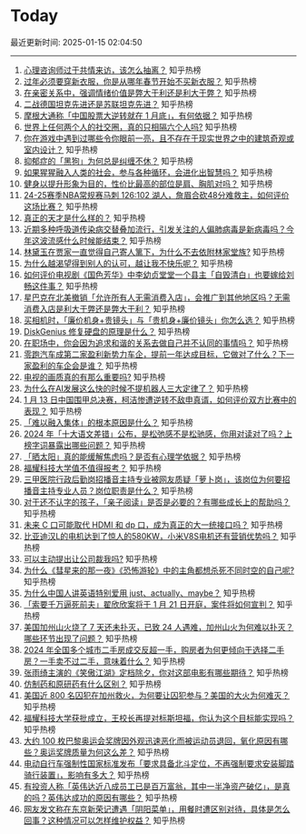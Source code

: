 # Today

最近更新时间: 2025-01-15 02:04:50

--- 
1. [心理咨询师过于共情来访，该怎么抽离？](https://www.zhihu.com/question/6520321961) 知乎热榜
2. [过年必须要穿新衣服，你是从哪年春节开始不买新衣服？](https://www.zhihu.com/question/8727273294) 知乎热榜
3. [在亲密关系中，强调情绪价值是弊大于利还是利大于弊？](https://www.zhihu.com/question/5126933388) 知乎热榜
4. [二战德国坦克先进还是苏联坦克先进？](https://www.zhihu.com/question/60654698) 知乎热榜
5. [摩根大通称「中国股票大逆转就在 1 月底」，有何依据？](https://www.zhihu.com/question/9480323188) 知乎热榜
6. [世界上任何两个人的社交圈，真的只相隔六个人吗?](https://www.zhihu.com/question/9340488979) 知乎热榜
7. [你在游戏中遇到过哪些令你眼前一亮，且不存在于现实世界之中的建筑奇观或室内设计？](https://www.zhihu.com/question/9469068698) 知乎热榜
8. [抑郁症的「黑狗」为何总是纠缠不休？](https://www.zhihu.com/question/8813357464) 知乎热榜
9. [如果猩猩融入人类的社会，参与各种循环，会进化出智慧吗？](https://www.zhihu.com/question/9097486184) 知乎热榜
10. [健身以提升形象为目的，性价比最高的部位是肩、胸肌对吗？](https://www.zhihu.com/question/6021269931) 知乎热榜
11. [24-25赛季NBA常规赛马刺 126:102 湖人，詹眉合砍48分难救主，如何评价这场比赛？](https://www.zhihu.com/question/9555834877) 知乎热榜
12. [真正的天才是什么样的？](https://www.zhihu.com/question/281306282) 知乎热榜
13. [近期多种呼吸道传染病交替叠加流行，引发关注的人偏肺病毒是新病毒吗？今年这波流感什么时候能结束？](https://www.zhihu.com/question/9399158086) 知乎热榜
14. [林黛玉在贾家一直觉得自己寄人篱下，为什么不去依附林家堂族?](https://www.zhihu.com/question/9139825947) 知乎热榜
15. [为什么越渴望得到别人的认可，越让我不快乐呢？](https://www.zhihu.com/question/4366690498) 知乎热榜
16. [如何评价电视剧《国色芳华》中李幼贞堂堂一个县主「自毁清白」也要嫁给刘畅这件事？](https://www.zhihu.com/question/9334659302) 知乎热榜
17. [星巴克在北美撤销「允许所有人无需消费入店」，会推广到其他地区吗？无需消费入店是利大于弊还是弊大于利？](https://www.zhihu.com/question/9561072661) 知乎热榜
18. [买相机时，「廉价机身+贵镜头」与「贵机身+廉价镜头」你怎么选？](https://www.zhihu.com/question/8530249653) 知乎热榜
19. [DiskGenius 修复硬盘的原理是什么？](https://www.zhihu.com/question/495397621) 知乎热榜
20. [在职场中，你会因为追求和谐的关系去做自己并不认同的事情吗？](https://www.zhihu.com/question/9233208796) 知乎热榜
21. [零跑汽车成第二家盈利新势力车企，提前一年达成目标，它做对了什么？下一家盈利的车企会是谁？](https://www.zhihu.com/question/9515711969) 知乎热榜
22. [电视的画质真的有那么重要吗?](https://www.zhihu.com/question/554034326) 知乎热榜
23. [为什么在AI发展这么快的时候不提机器人三大定律了？](https://www.zhihu.com/question/9466928526) 知乎热榜
24. [1 月 13 日中国围甲总决赛，柯洁惨遭逆转不敌申真谞，如何评价双方比赛中的表现？](https://www.zhihu.com/question/9496065540) 知乎热榜
25. [「难以融入集体」的根本原因是什么？](https://www.zhihu.com/question/9003319240) 知乎热榜
26. [2024 年「十大语文差错」公布，是松弛感不是松驰感，你用对读对了吗？上榜字词暴露出哪些问题？](https://www.zhihu.com/question/9037932225) 知乎热榜
27. [「晒太阳」真的能缓解焦虑吗？是否有心理学依据？](https://www.zhihu.com/question/9046291778) 知乎热榜
28. [福耀科技大学值不值得报考？](https://www.zhihu.com/question/650302531) 知乎热榜
29. [三甲医院行政后勤岗招播音主持专业被网友质疑「萝卜岗」，该岗位为何要招播音主持专业人员？岗位职责是什么？](https://www.zhihu.com/question/9483830924) 知乎热榜
30. [对于还不认字的孩子，「亲子阅读」是否是必要的？有哪些成长上的帮助吗？](https://www.zhihu.com/question/9240908615) 知乎热榜
31. [未来 C 口可能取代 HDMI 和 dp 口，成为真正的大一统接口吗？](https://www.zhihu.com/question/9225888574) 知乎热榜
32. [比亚迪汉L的电机达到了惊人的580KW，小米V8S电机还有营销优势吗？](https://www.zhihu.com/question/9324190242) 知乎热榜
33. [可以主动提出让公司裁我吗?](https://www.zhihu.com/question/9235011345) 知乎热榜
34. [为什么《彗星来的那一夜》《恐怖游轮》中的主角都想杀死不同时空的自己呢?](https://www.zhihu.com/question/8776407022) 知乎热榜
35. [为什么中国人讲英语特别爱用 just、actually、maybe？](https://www.zhihu.com/question/26743237) 知乎热榜
36. [「索要千万逼死前夫」翟欣欣案将于 1 月 21 日开庭，案件将如何宣判？](https://www.zhihu.com/question/9031477151) 知乎热榜
37. [美国加州山火烧了 7 天还未扑灭，已致 24 人遇难，加州山火为何难以扑灭？哪些环节出现了问题？](https://www.zhihu.com/question/9548001555) 知乎热榜
38. [2024 年全国多个城市二手房成交反超一手，购房者为何更倾向于选择二手房？一手卖不过二手，意味着什么？](https://www.zhihu.com/question/9571302071) 知乎热榜
39. [张雨绮主演的《笑傲江湖》定档除夕，你对这部电影有哪些期待？](https://www.zhihu.com/question/9464264957) 知乎热榜
40. [仿制药和原研药有什么区别？](https://www.zhihu.com/question/563630616) 知乎热榜
41. [美国近 800 名囚犯在加州救火，为何要让囚犯参与？美国的大火为何难灭？](https://www.zhihu.com/question/9582109925) 知乎热榜
42. [福耀科技大学获批成立，王校长再提对标斯坦福，你认为这个目标能实现吗？](https://www.zhihu.com/question/9485143503) 知乎热榜
43. [大约 100 枚巴黎奥运会奖牌因外观迅速恶化而被运动员退回，氧化原因有哪些？奥运奖牌质量为何这么差？](https://www.zhihu.com/question/9563834463) 知乎热榜
44. [电动自行车强制性国家标准发布「要求具备北斗定位，不再强制要求安装脚踏骑行装置」，影响有多大？](https://www.zhihu.com/question/9474000414) 知乎热榜
45. [有投资人称「英伟达近八成员工已是百万富翁，其中一半净资产破亿」，是真的吗？英伟达成功的原因有哪些？](https://www.zhihu.com/question/9547953502) 知乎热榜
46. [网友发文称在东京新荣记遭遇「阴阳菜单」，用餐时遭区别对待，具体是怎么回事？这种情况可以怎样维护权益？](https://www.zhihu.com/question/9420493938) 知乎热榜
